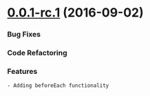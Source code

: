 <a name="0.0.1-rc.1"></a>
# [0.0.1-rc.1](https://github.com/wesovilabs/exkorpion/compare/0.0.1...0.0.2-rc.1) (2016-09-02)


### Bug Fixes


### Code Refactoring


### Features
	
	- Adding beforeEach functionality